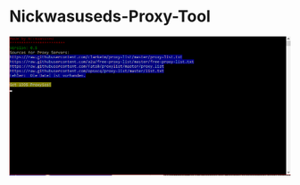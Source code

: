 # Nickwasuseds-Proxy-Tool



![The Program](https://github.com/Nickwasused/Nickwasuseds-Proxy-Tool/blob/master/proxytoll0.5.PNG?raw=true) 
